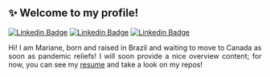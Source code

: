 ## ✨ Welcome to my profile!

[![Linkedin Badge](https://img.shields.io/badge/-LinkedIn-black?style=flat-square&logo=Linkedin&logoColor=white&link=https://www.linkedin.com/in/marianemm/)](https://www.linkedin.com/in/marianemm/)
[![Linkedin Badge](https://img.shields.io/badge/-StackExchange-black?style=flat-square&logo=StackExchange&logoColor=white&link=https://stackexchange.com/users/20210570/mari3m/)](https://stackexchange.com/users/20210570/mari3m/)
[![Linkedin Badge](https://img.shields.io/badge/-Lattes-black?style=flat-square&logo=Lattes&logoColor=white&link=http://lattes.cnpq.br/7272241501780235/)](http://lattes.cnpq.br/7272241501780235/)

<div align="justify">
  
Hi! I am Mariane, born and raised in Brazil and waiting to move to Canada as soon as pandemic reliefs! I will soon provide a nice overview content; for now, you can see my <a href="https://marimendm.github.io/resume/">resume</a> and take a look on my repos!
</div>

<!--
**MariMendM/MariMendM** is a ✨ _special_ ✨ repository because its `README.md` (this file) appears on your GitHub profile.

Here are some ideas to get you started:

- 🔭 I’m currently working on ...
- 🌱 I’m currently learning ...
- 👯 I’m looking to collaborate on ...
- 🤔 I’m looking for help with ...
- 💬 Ask me about ...
- 📫 How to reach me: ...
- 😄 Pronouns: ...
- ⚡ Fun fact: ...
-->
